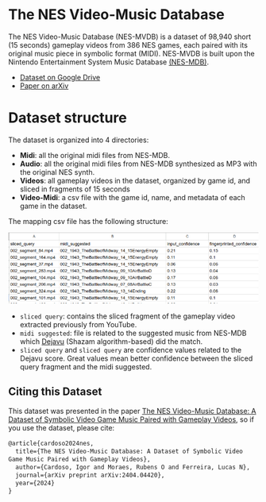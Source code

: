 
# The NES Video-Music Database
The NES Video-Music Database (NES-MVDB) is a dataset of 98,940 short (15 seconds) gameplay videos from 386 NES games, each paired with its original music piece in symbolic format (MIDI). NES-MVDB is built upon the Nintendo Entertainment System Music Database [(NES-MDB)](https://github.com/chrisdonahue/nesmdb#dataset-information). 

- [Dataset on Google Drive](https://drive.google.com/drive/folders/1H9LaoBqB-6-DUpXte0-DRKa8ko2cJOjv?usp=sharing)
- [Paper on arXiv](https://arxiv.org/abs/2404.04420)

# Dataset structure
The dataset is organized into 4 directories:
- **Midi**: all the original midi files from NES-MDB.
- **Audio**: all the original midi files from NES-MDB synthesized as MP3 with the original NES synth.
- **Videos**: all gameplay videos in the dataset, organized by game id, and sliced in fragments of 15 seconds
- **Video-Midi**: a csv file with the game id, name, and metadata of each game in the dataset.

The mapping csv file has the following structure:

![alt text](https://github.com/rubensolv/NES-VMDB/blob/main/images/mapping_csv_structure.png)
 
- `sliced query`:  contains the sliced fragment of the gameplay video extracted previously from YouTube. 
- `midi suggested`: file is related to the suggested music from NES-MDB which [Dejavu](https://github.com/worldveil/dejavu) (Shazam algorithm-based) did the match.
- `sliced query` and `sliced query` are confidence values related to the Dejavu score. Great values mean better confidence between the sliced query fragment and the midi suggested. 

<!--# Generating the database (Under construction)
A summary to generate the database in eight steps:
<ol>
 <li> We found and matched the gameplays on Youtube for each game existing in NES-MDB, generating the file nesvmdb_csv_youtube.csv. Code and data at folder 1 - YouTube vs mid files.</li>
 <li> Using the csv, we download each Youtube video in mp4 format. The code to perform the download is placed in folder 2 - Downloading Youtube Videos.</li>
 <li> After downloading all the videos, we sliced every gameplay in files of 15 seconds. The code to perform this process is placed at 3 - Slicing Youtube Videos.</li>
 <li> Using the slices generated from the previous step, we extracted the respective mp3 audio files from every slice. The code for this process can be found in folder 4 - Extracting MP3 from slices. You can download the extracted mp3 and mp4 files at this link https://drive.google.com/drive/folders/1SS-AfMczVaef56L9zsxaJJsr28eiHosW?usp=sharing </li>
 <li> At this point, Dejavu needs all the files (to build up the library and to find the matches) as mp3 files. So, we convert all the mid/vgm files on NES-MDB to MP3. Code can be found in folder 5 - Convert VGM (NESMDB) to mp3. You can download the NES-MDB mp3 files here https://drive.google.com/drive/folders/1UMrehR6_JNEHfNmTKI1HCPZxLJzuLKhh?usp=sharing. </li>
 <li> After all the previous steps, we have the required files to perform the match. Following the steps in https://github.com/worldveil/dejavu, you can install Dejavu. </li>
 <li> Copying the files on folder 6 - Install Dejavu, to your current Dejavu installation, you can start the matching process between the mp3's and mp4's slice and the NES-MDB mp3 files. If you want, you can download the full Dejavu folder with contents at this link https://drive.google.com/file/d/18W7_kIZIWuLfv6zQXErMAWmylisDA4T4/view?usp=sharing. </li>
 <li> The previous step produces the dataset save on folder 7 - Dataset Mapping/mapping_game. </li>
</ol>-->

## Citing this Dataset

This dataset was presented in the paper [The NES Video-Music Database: A Dataset of Symbolic Video Game Music Paired with Gameplay Videos](https://arxiv.org/abs/2404.04420), so if you use the dataset, please cite:

```
@article{cardoso2024nes,
  title={The NES Video-Music Database: A Dataset of Symbolic Video Game Music Paired with Gameplay Videos},
  author={Cardoso, Igor and Moraes, Rubens O and Ferreira, Lucas N},
  journal={arXiv preprint arXiv:2404.04420},
  year={2024}
}
```
